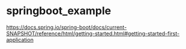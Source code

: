 # springboot_example
https://docs.spring.io/spring-boot/docs/current-SNAPSHOT/reference/html/getting-started.html#getting-started-first-application
